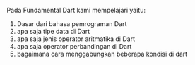 Pada Fundamental Dart kami mempelajari yaitu:

1. Dasar dari bahasa pemrograman Dart
2. apa saja tipe data di Dart
3. apa saja jenis operator aritmatika di Dart
4. apa saja operator perbandingan di Dart
5. bagaimana cara menggabungkan beberapa kondisi di dart